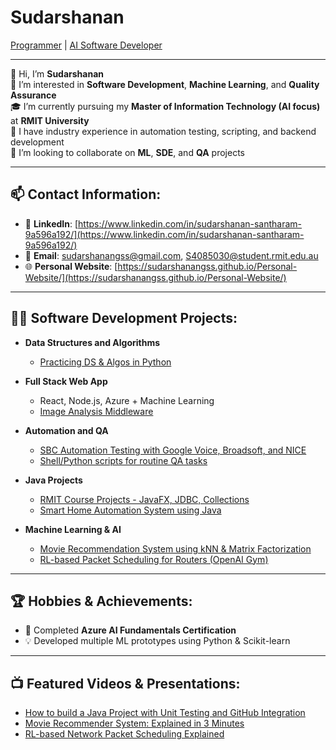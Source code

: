 # Sudarshanan
[Programmer](https://github.com/SudarshananGSS) | [AI Software Developer](https://www.linkedin.com/in/sudarshanan-santharam-9a596a192/)

---

👋 Hi, I’m **Sudarshanan**  
👀 I’m interested in **Software Development**, **Machine Learning**, and **Quality Assurance**  
🎓 I’m currently pursuing my **Master of Information Technology (AI focus)** at **RMIT University**  
💼 I have industry experience in automation testing, scripting, and backend development  
💞 I’m looking to collaborate on **ML**, **SDE**, and **QA** projects

---
## 📫 Contact Information:

- 💼 **LinkedIn**: [https://www.linkedin.com/in/sudarshanan-santharam-9a596a192/](https://www.linkedin.com/in/sudarshanan-santharam-9a596a192/)
- 📧 **Email**: [sudarshanangss@gmail.com](mailto:sudarshanangss@gmail.com), [S4085030@student.rmit.edu.au](mailto:S4085030@student.rmit.edu.au)
- 🌐 **Personal Website**: [https://sudarshanangss.github.io/Personal-Website/](https://sudarshanangss.github.io/Personal-Website/)
---

## 👨‍💻 Software Development Projects:

- **Data Structures and Algorithms**
  - [Practicing DS & Algos in Python](https://github.com/SudarshananGSS/Algorithms-Practice)

- **Full Stack Web App**
  - React, Node.js, Azure + Machine Learning
  - [Image Analysis Middleware](https://github.com/SudarshananGSS/Image-Analysis-App)

- **Automation and QA**
  - [SBC Automation Testing with Google Voice, Broadsoft, and NICE](https://github.com/SudarshananGSS/Automation-Frameworks)
  - [Shell/Python scripts for routine QA tasks](https://github.com/SudarshananGSS/Automation-Scripts)

- **Java Projects**
  - [RMIT Course Projects - JavaFX, JDBC, Collections](https://github.com/SudarshananGSS/Java-Projects)
  - [Smart Home Automation System using Java](https://github.com/SudarshananGSS/Smart-Home-Java)

- **Machine Learning & AI**
  - [Movie Recommendation System using kNN & Matrix Factorization](https://github.com/SudarshananGSS/Movie-Recommendation-System)
  - [RL-based Packet Scheduling for Routers (OpenAI Gym)](https://github.com/SudarshananGSS/RL-Packet-Scheduling)

---

## 🏆 Hobbies & Achievements:

- 🧠 Completed **Azure AI Fundamentals Certification**
- 💡 Developed multiple ML prototypes using Python & Scikit-learn

---

## 📺 Featured Videos & Presentations:

- [How to build a Java Project with Unit Testing and GitHub Integration](#)
- [Movie Recommender System: Explained in 3 Minutes](#)
- [RL-based Network Packet Scheduling Explained](#)



